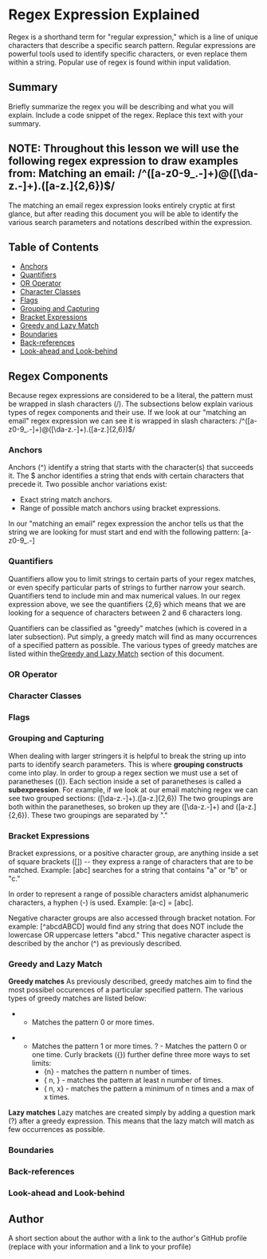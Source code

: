 # Regex Expression Explained

Regex is a shorthand term for "regular expression," which is a line of unique characters that describe a specific search pattern. Regular expressions are powerful tools used to identify specific characters, or even replace them within a string. Popular use of regex is found within input validation. 

## Summary

Briefly summarize the regex you will be describing and what you will explain. Include a code snippet of the regex. Replace this text with your summary.

NOTE: Throughout this lesson we will use the following regex expression to draw examples from:
Matching an email: /^([a-z0-9_\.-]+)@([\da-z\.-]+)\.([a-z\.]{2,6})$/
--
The matching an email regex expression looks entirely cryptic at first glance, but after reading this document you will be able to identify the various search parameters and notations described within the expression. 

## Table of Contents

- [Anchors](#anchors)
- [Quantifiers](#quantifiers)
- [OR Operator](#or-operator)
- [Character Classes](#character-classes)
- [Flags](#flags)
- [Grouping and Capturing](#grouping-and-capturing)
- [Bracket Expressions](#bracket-expressions)
- [Greedy and Lazy Match](#greedy-and-lazy-match)
- [Boundaries](#boundaries)
- [Back-references](#back-references)
- [Look-ahead and Look-behind](#look-ahead-and-look-behind)

## Regex Components
Because regex expressions are considered to be a literal, the pattern must be wrapped in slash characters (/). The subsections below explain various types of regex components and their use.
If we look at our "matching an email" regex expression we can see it is wrapped in slash characters: /^([a-z0-9_\.-]+)@([\da-z\.-]+)\.([a-z\.]{2,6})$/

### Anchors
Anchors (^) identify a string that starts with the character(s) that succeeds it. The $ anchor identifies a string that ends with certain characters that precede it. 
Two possible anchor variations exist: 
- Exact string match anchors.
- Range of possible match anchors using bracket expressions. 

In our "matching an email" regex expression the anchor tells us that the string we are looking for must start and end with the following pattern: [a-z0-9_\.-]


### Quantifiers
Quantifiers allow you to limit strings to certain parts of your regex matches, or even specify particular parts of strings to further narrow your search. Quantifiers tend to include min and max numerical values. In our regex expression above, we see the quantifiers {2,6} which means that we are looking for a sequence of characters between 2 and 6 characters long. 

Quantifiers can be classified as "greedy" matches (which is covered in a later subsection). Put simply, a greedy match will find as many occurrences of a specified pattern as possible. The various types of greedy matches are listed within the[Greedy and Lazy Match](#greedy-and-lazy-match) section of this document.  

### OR Operator

### Character Classes

### Flags

### Grouping and Capturing
When dealing with larger stringers it is helpful to break the string up into parts to identify search parameters. This is where **grouping constructs** come into play. 
In order to group a regex section we must use a set of paranetheses (()). Each section inside a set of paranetheses is called a **subexpression**. 
For example, if we look at our email matching regex we can see two grouped sections: ([\da-z\.-]+)\.([a-z\.]{2,6})
The two groupings are both within the paranetheses, so broken up they are ([\da-z\.-]+) and ([a-z\.]{2,6}). These two groupings are separated by "\."

### Bracket Expressions
Bracket expressions, or a positive character group, are anything inside a set of square brackets ([]) -- they express a range of characters that are to be matched. 
Example: [abc] searches for a string that contains "a" or "b" or "c." 

In order to represent a range of possible characters amidst alphanumeric characters, a hyphen (-) is used. 
Example: [a-c] = [abc].

Negative character groups are also accessed through bracket notation. For example: [^abcdABCD] would find any string that does NOT include the lowercase OR uppercase letters "abcd."
This negative character aspect is described by the anchor (^) as previously described. 


### Greedy and Lazy Match
**Greedy matches**
As previously described, greedy matches aim to find the most possibel occurences of a particular specified pattern. 
The various types of greedy matches are listed below:
* - Matches the pattern 0 or more times.
+ - Matches the pattern 1 or more times.
? - Matches the pattern 0 or one time. 
Curly brackets ({}) further define three more ways to set limits:
    - {n} - matches the pattern n number of times.
    - { n, } - matches the pattern at least n number of times.
    - { n, x} - matches the pattern a minimum of n times and a max of x times. 

**Lazy matches**
Lazy matches are created simply by adding a question mark (?) after a greedy expression. This means that the lazy match will match as few occurrences as possible. 


### Boundaries

### Back-references

### Look-ahead and Look-behind

## Author

A short section about the author with a link to the author's GitHub profile (replace with your information and a link to your profile)

